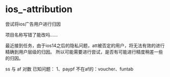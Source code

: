 # ios_-attribution
尝试将ios广告用户进行归因

项目名称写错了能改吗……

最近接到任务，由于ios14之后的隐私问题，att被否定的用户，将无法有效的进行精确到用户层级的归因。
所以可能需要进行尝试，是否有可能进行精度稍差一些的归因。


ss 与 af 对数
已知问题：
1、paypf 不在af的：voucher、funtab